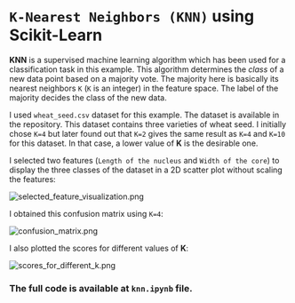 # `K-Nearest Neighbors (KNN)` using Scikit-Learn

__KNN__ is a supervised machine learning algorithm which has been used for a classification task in this example. This algorithm determines the _class_ of a new data point based on a majority vote. The majority here is basically its nearest neighbors `K` (`K` is an integer) in the feature space. The label of the majority decides the class of the new data.

I used `wheat_seed.csv` dataset for this example. The dataset is available in the repository. This dataset contains three varieties of wheat seed. I initially chose `K=4` but later found out that `K=2` gives the same result as `K=4` and `K=10` for this dataset. In that case, a lower value of __K__ is the desirable one.

I selected two features (`Length of the nucleus` and `Width of the core`) to display the three classes of the dataset in a 2D scatter plot without scaling the features:

![selected_feature_visualization.png](https://github.com/randomaccess2023/MG2023/blob/main/Video%2057/selected_feature_visualization.png "selected_feature_visualization.png")

I obtained this confusion matrix using `K=4`:

![confusion_matrix.png](https://github.com/randomaccess2023/MG2023/blob/main/Video%2057/confusion_matrix.png "confusion_matrix.png")

I also plotted the scores for different values of __K__:

![scores_for_different_k.png](https://github.com/randomaccess2023/MG2023/blob/main/Video%2057/scores_for_different_k.png "scores_for_different_k.png")

### The full code is available at `knn.ipynb` file.

